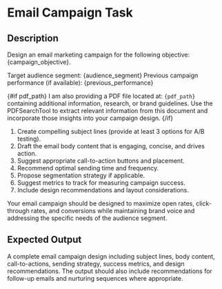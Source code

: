 # Email Campaign Task

## Description
Design an email marketing campaign for the following objective: {campaign_objective}.

Target audience segment: {audience_segment}
Previous campaign performance (if available): {previous_performance}

{#if pdf_path}
I am also providing a PDF file located at: `{pdf_path}` containing additional information, research, or brand guidelines. Use the PDFSearchTool to extract relevant information from this document and incorporate those insights into your campaign design.
{/if}

1. Create compelling subject lines (provide at least 3 options for A/B testing).
2. Draft the email body content that is engaging, concise, and drives action.
3. Suggest appropriate call-to-action buttons and placement.
4. Recommend optimal sending time and frequency.
5. Propose segmentation strategy if applicable.
6. Suggest metrics to track for measuring campaign success.
7. Include design recommendations and layout considerations.

Your email campaign should be designed to maximize open rates, click-through rates, and conversions while maintaining brand voice and addressing the specific needs of the audience segment.

## Expected Output
A complete email campaign design including subject lines, body content, call-to-actions, sending strategy, success metrics, and design recommendations. The output should also include recommendations for follow-up emails and nurturing sequences where appropriate.